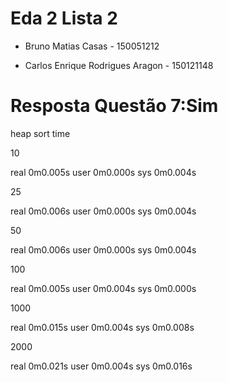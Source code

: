 # Eda 2 Lista 2

- Bruno Matias Casas - 150051212

- Carlos Enrique Rodrigues Aragon - 150121148

# Resposta Questão 7:Sim

heap sort time
		
10

real    0m0.005s
user    0m0.000s
sys     0m0.004s

 25

real    0m0.006s
user    0m0.000s
sys     0m0.004s

50

real    0m0.006s
user    0m0.000s
sys     0m0.004s

100

real    0m0.005s
user    0m0.004s
sys     0m0.000s

1000

real    0m0.015s
user    0m0.004s
sys     0m0.008s
                        
2000                        

real    0m0.021s
user    0m0.004s
sys     0m0.016s
